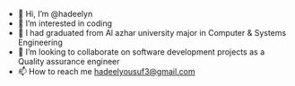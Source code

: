 - 👋 Hi, I’m @hadeelyn
- 👀 I’m interested in coding
- 🌱 I had graduated from Al azhar university major in Computer & Systems Engineering
- 💞️ I’m looking to collaborate on software development projects as a Quality assurance engineer
- 📫 How to reach me hadeelyousuf3@gmail.com

<!---
hadeelyn/hadeelyn is a ✨ special ✨ repository because its `README.md` (this file) appears on your GitHub profile.
You can click the Preview link to take a look at your changes.
--->
